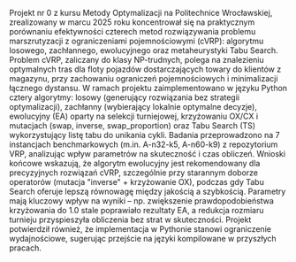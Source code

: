 Projekt nr 0 z kursu Metody Optymalizacji na Politechnice Wrocławskiej, zrealizowany w marcu 2025 roku koncentrował się na praktycznym porównaniu efektywności czterech metod rozwiązywania problemu marszrutyzacji z ograniczeniami pojemnościowymi (cVRP): algorytmu losowego, zachłannego, ewolucyjnego oraz metaheurystyki Tabu Search. Problem cVRP, zaliczany do klasy NP-trudnych, polega na znalezieniu optymalnych tras dla floty pojazdów dostarczających towary do klientów z magazynu, przy zachowaniu ograniczeń pojemnościowych i minimalizacji łącznego dystansu. W ramach projektu zaimplementowano w języku Python cztery algorytmy: losowy (generujący rozwiązania bez strategii optymalizacji), zachłanny (wybierający lokalnie optymalne decyzje), ewolucyjny (EA) oparty na selekcji turniejowej, krzyżowaniu OX/CX i mutacjach (swap, inverse, swap_proportion) oraz Tabu Search (TS) wykorzystujący listę tabu do unikania cykli. Badania przeprowadzono na 7 instancjach benchmarkowych (m.in. A-n32-k5, A-n60-k9) z repozytorium VRP, analizując wpływ parametrów na skuteczność i czas obliczeń. Wnioski końcowe wskazują, że algorytm ewolucyjny jest rekomendowany dla precyzyjnych rozwiązań cVRP, szczególnie przy starannym doborze operatorów (mutacja "inverse" + krzyżowanie OX), podczas gdy Tabu Search oferuje lepszą równowagę między jakością a szybkością. Parametry mają kluczowy wpływ na wyniki – np. zwiększenie prawdopodobieństwa krzyżowania do 1.0 stale poprawiało rezultaty EA, a redukcja rozmiaru turnieju przyspieszyła obliczenia bez strat w skuteczności. Projekt potwierdził również, że implementacja w Pythonie stanowi ograniczenie wydajnościowe, sugerując przejście na języki kompilowane w przyszłych pracach.
